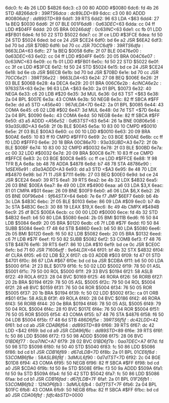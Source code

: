 6dc0: fc 4b 26     LDD    $4B26
6dc3: c3 00 80     ADDD   #$0080
6dc6: fd 4b 26     STD    $4B26
6dc9: 39           RTS
6dca: dc 89        LDD    <$89
6dcc: c3 00 80     ADDD   #$0080
6dcf: dd 89        STD    <$89
6dd1: 39           RTS
6dd2: 96 63        LDA    <$63
6dd4: 27 1a        BEQ    $0030
6dd6: 2f 07        BLE    $001F
6dd8: 0a 63        DEC    <$63
6dda: cc 04 ff     LDD    #$04FF
6ddd: 20 05        BRA    $0024
6ddf: 0c 63        INC    <$63
6de1: cc fb 01     LDD    #$FB01
6de4: fd 50 22     STD    $5022
6de7: cc 3f ce     LDD    #$3FCE
6dea: fd 50 24     STD    $5024
6ded: bd ce 24     JSR    $CE24
6df0: bd 6e a2     JSR    $6EA2
6df3: bd 70 bd     JSR    $70BD
6df6: bd 70 cc     JSR    $70CC
6df9: 39           RTS
6dfa: 96 63        LDA    <$63
6dfc: 27 1a        BEQ    $0058
6dfe: 2f 07        BLE    $0047
6e00: 0a 63        DEC    <$63
6e02: cc 04 ff     LDD    #$04FF
6e05: 20 05        BRA    $004C
6e07: 0c 63        INC    <$63
6e09: cc fb 01     LDD    #$FB01
6e0c: fd 50 22     STD    $5022
6e0f: cc 3f ce     LDD    #$3FCE
6e12: fd 50 24     STD    $5024
6e15: bd ce 24     JSR    $CE24
6e18: bd 6e cb     JSR    $6ECB
6e1b: bd 70 bd     JSR    $70BD
6e1e: bd 70 cc     JSR    $70CC
6e21: 39           RTS
6e22: 96 63        LDA    <$63
6e24: 27 08        BEQ    $006E
6e26: 2f 03        BLE    $006B
6e28: 4a           DECA
6e29: 20 01        BRA    $006C
6e2b: 4c           INCA
6e2c: 97 63        STA    <$63
6e2e: 96 63        LDA    <$63
6e30: 2a 01        BPL    $0073
6e32: 40           NEGA
6e33: c6 20        LDB    #$20
6e35: 3d           MUL
6e36: 0d 63        TST    <$63
6e38: 2a 04        BPL    $007E
6e3a: 43           COMA
6e3b: 50           NEGB
6e3c: 82 ff        SBCA   #$FF
6e3e: dd a5        STD    <$A5
6e40: 96 7d        LDA    <$7D
6e42: 2a 01        BPL    $0085
6e44: 43           COMA
6e45: c6 02        LDB    #$02
6e47: 3d           MUL
6e48: 0d 7d        TST    <$7D
6e4a: 2a 04        BPL    $0090
6e4c: 43           COMA
6e4d: 50           NEGB
6e4e: 82 ff        SBCA   #$FF
6e50: d3 a5        ADDD   <$A5
6e52: 0d 63        TST    <$63
6e54: 26 1a        BNE    $00B0
6e56: 93 a3        SUBD   <$A3
6e58: 2f 0b        BLE    $00A5
6e5a: 10 83 00 10  CMPD   #$0010
6e5e: 2f 03        BLE    $00A3
6e60: cc 00 10     LDD    #$0010
6e63: 20 09        BRA    $00AE
6e65: 10 83 ff f0  CMPD   #$FFF0
6e69: 2c 03        BGE    $00AE
6e6b: cc ff f0     LDD    #$FFF0
6e6e: 20 18        BRA    $00C8
6e70: 93 a3        SUBD   <$A3
6e72: 2f 0b        BLE    $00BF
6e74: 10 83 00 32  CMPD   #$0032
6e78: 2f 03        BLE    $00BD
6e7a: cc 00 32     LDD    #$0032
6e7d: 20 09        BRA    $00C8
6e7f: 10 83 ff ce  CMPD   #$FFCE
6e83: 2c 03        BGE    $00C8
6e85: cc ff ce     LDD    #$FFCE
6e88: 1f 98        TFR    B,A
6e8a: bb 48 78     ADDA   $4878
6e8d: b7 48 78     STA    $4878
6e90: 1d           SEX
6e91: d3 a3        ADDD   <$A3
6e93: dd a3        STD    <$A3
6e95: 8e 48 70     LDX    #$4870
6e98: bd 71 11     JSR    $7111
6e9b: 27 03        BEQ    $00E0
6e9d: bd ce 24     JSR    $CE24
6ea0: 39           RTS
6ea1: 39           RTS
6ea2: be 4b 32     LDX    $4B32
6ea5: 26 03        BNE    $00EA
6ea7: 8e 49 00     LDX    #$4900
6eaa: a6 03        LDA    $3,X
6eac: 81 01        CMPA   #$01
6eae: 26 09        BNE    $00F9
6eb0: a6 06        LDA    $6,X
6eb2: 26 05        BNE    $00F9
6eb4: 9f 64        STX    <$64
6eb6: 7e 6e f7     JMP    $6EF7
6eb9: b6 4b 3c     LDA    $4B3C
6ebc: 2f 05        BLE    $0103
6ebe: 86 09        LDA    #$09
6ec0: b7 4b 3c     STA    $4B3C
6ec3: 30 88 19     LEAX   $19,X
6ec6: 8c 49 4b     CMPX   #$494B
6ec9: 25 df        BCS    $00EA
6ecb: cc 00 00     LDD    #$0000
6ece: fd 4b 32     STD    $4B32
6ed1: b6 50 80     LDA    $5080
6ed4: 2b 05        BMI    $011B
6ed6: f6 50 84     LDB    $5084
6ed9: 20 05        BRA    $0120
6edb: c6 7f        LDB    #$7F
6edd: f0 50 84     SUBB   $5084
6ee0: f7 48 6d     STB    $486D
6ee3: b6 50 80     LDA    $5080
6ee6: 2b 05        BMI    $012D
6ee8: f6 50 82     LDB    $5082
6eeb: 20 05        BRA    $0132
6eed: c6 7f        LDB    #$7F
6eef: f0 50 82     SUBB   $5082
6ef2: 53           COMB
6ef3: f7 48 76     STB    $4876
6ef6: 39           RTS
6ef7: 86 10        LDA    #$10
6ef9: bd ce 0c     JSR    $CE0C
6efc: bd 71 60     JSR    $7160
6eff: 9e 64        LDX    <$64
6f01: bf 4b 32     STX    $4B32
6f04: 4f           CLRA
6f05: e6 02        LDB    $2,X
6f07: cb 03        ADDB   #$03
6f09: fd 47 01     STD    $4701
6f0c: 86 67        LDA    #$67
6f0e: bd cd ba     JSR    $CDBA
6f11: b6 50 00     LDA    $5000
6f14: 2f 23        BLE    $0179
6f16: fc 50 02     LDD    $5002
6f19: 78 50 01     ASL    $5001
6f1c: 79 50 00     ROL    $5000
6f1f: 29 33        BVS    $0194
6f21: 58           ASLB
6f22: 49           ROLA
6f23: 28 04        BVC    $0169
6f25: 46           RORA
6f26: 56           RORB
6f27: 20 2b        BRA    $0194
6f29: 78 50 05     ASL    $5005
6f2c: 79 50 04     ROL    $5004
6f2f: 28 e8        BVC    $0159
6f31: 76 50 04     ROR    $5004
6f34: 76 50 05     ROR    $5005
6f37: 20 1b        BRA    $0194
6f39: fc 50 02     LDD    $5002
6f3c: ca 01        ORB    #$01
6f3e: 58           ASLB
6f3f: 49           ROLA
6f40: 28 04        BVC    $0186
6f42: 46           RORA
6f43: 56           RORB
6f44: 20 0e        BRA    $0194
6f46: 78 50 05     ASL    $5005
6f49: 79 50 04     ROL    $5004
6f4c: 28 f0        BVC    $017E
6f4e: 76 50 04     ROR    $5004
6f51: 76 50 05     ROR    $5005
6f54: 43           COMA
6f55: b7 48 76     STA    $4876
6f58: f6 50 04     LDB    $5004
6f5b: f7 48 6d     STB    $486D
6f5e: 39           RTS
6f5f: dc 42        LDD    <$42
6f61: bd cd ab     JSR    $CDAB
6f64: dd 89        STD    <$89
6f66: 39           RTS
6f67: dc 42        LDD    <$42
6f69: bd cd a9     JSR    $CDA9
6f6c: dd 89        STD    <$89
6f6e: 39           RTS
6f6f: fc 50 86     LDD    $5086
6f72: f3 50 98     ADDD   $5098
6f75: 28 06        BVC    $01BD
6f77: 0c a7        INC    <$A7
6f79: 28 02        BVC    $01BD
6f7b: 0a a7        DEC    <$A7
6f7d: fd 50 98     STD    $5098
6f80: fd 50 40     STD    $5040
6f83: fc 50 86     LDD    $5086
6f86: bd cd b1     JSR    $CDB1
6f89: d6 7d        LDB    <$7D
6f8b: 2a 01        BPL    $01CE
6f8d: 53           COMB
6f8e: 58           ASLB
6f8f: 3d           MUL
6f90: 0d 7d        TST    <$7D
6f92: 2c 04        BGE    $01D8
6f94: 43           COMA
6f95: 50           NEGB
6f96: 82 ff        SBCA   #$FF
6f98: bd cd a0     JSR    $CDA0
6f9b: fd 50 8e     STD    $508E
6f9e: f3 50 9a     ADDD   $509A
6fa1: fd 50 9a     STD    $509A
6fa4: fd 50 42     STD    $5042
6fa7: fc 50 86     LDD    $5086
6faa: bd cd b1     JSR    $CDB1
6fad: d6 7f        LDB    <$7F
6faf: 2a 01        BPL    $01F2
6fb1: 53           COMB
6fb2: 12           NOP
6fb3: 3d           MUL
6fb4: 0d 7f        TST    <$7F
6fb6: 2a 04        BPL    $01FC
6fb8: 43           COMA
6fb9: 50           NEGB
6fba: 82 ff        SBCA   #$FF
6fbc: bd cd a0     JSR    $CDA0
6fbf: fd fc 4b     STD    >$0000
